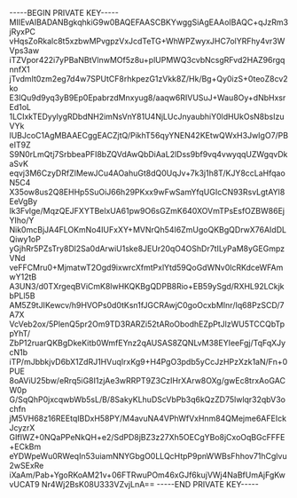 -----BEGIN PRIVATE KEY-----
MIIEvAIBADANBgkqhkiG9w0BAQEFAASCBKYwggSiAgEAAoIBAQC+qJzRm3jRyxPC
vHqsZoRkalc8t5xzbwMPvgpzVxJcdTeTG+WhWPZwyxJHC7olYRFhy4vr3WVps3aw
iTZVpor422i7yPBaNBtVlnwMOf5z8u+plUPMWQ3cvbNcsgRFvd2HAZ96rgqnnfX1
jTvdmIt0zm2eg7d4w7SPUtCF8rhkpezG1zVkk8Z/Hk/Bg+Qy0izS+0teoZ8cv2ko
E3IQu9d9yq3yB9Ep0EpabrzdMnxyug8/aaqw6RIVUSuJ+Wau8Oy+dNbHxsrEd1oL
1LCIxkTEDyylygRDbdNH2imNsVnY81U4NjLUcJnyaubhiY0ldHUkOsN8bsIzuVYk
lUBJcoC1AgMBAAECggEACZjtQ/PikhT56qyYNEN42KEtwQWxH3JwIgO7/PBeIT9Z
S9N0rLmQtj7SrbbeaPFI8bZQVdAwQbDiAaL2lDss9bf9vq4vwyqqUZWgqvDkaSvK
eqvj3M6CzyDRfZIMewJCu4AOahuGt8dQ0UqJv+7k3j1h8T/KJY8ccLaHfqaoN5C4
X35ow8us2Q8EHHp5SuOiJ66h29PKxx9wFwSamYfqUGIcCN93RsvLgtAYl8EeVgBy
Ik3Fvlge/MqzQEJFXYTBelxUA61pw9O6sGZmK640XOVmTPsEsfOZBW86EjYIho/Y
Nik0mcBjJA4FLOKmNo4IUFxXY+MVNrQh54I6ZmUgoQKBgQDrwX76AIdDLQiwy1oP
yGjhRr5PZsTry8Dl2Sa0dArwiU1ske8JEUr20qO4OShDr7tILyPaM8yGEGmpzVNd
veFFCMru0+MjmatwT2Ogd9ixwrcXfmtPxlYtd59QoGdWNv0lcRKdceWFAmwY12tB
A3UN3/d0TXrgeqBViCmK8lwHKQKBgQDPB8Rio+EB59ySgd/RXHL92LCkjkbPLl5B
AM5Z9tJIKewcv/h9HVOPs0d0tKsn1fJGCRAwjC0goOcxbMInr/Iq68PzSCD/7A7X
VcVeb2ox/5PlenQ5pr2Om9TD3RARZi52tARoObodhEZpPtJlzWU5TCCQbTppYhT/
ZbP12ruarQKBgDkeKitb0WmfEYnz2qAUSAS8ZQNLvM38EYIeeFgj/TqFqXJycN1b
iTP/mJbbkjvD6bX1ZdRJ1HVuqIrxKg9+H4PgO3pdb5yCcJzHPzXzk1aN/Fn+0PUE
8oAViU25bw/eRrq5iG8I1zjAe3wRRPT9Z3CzIHrXArw8OXg/gwEc8trxAoGACW0p
G/SqQhP0jxcqwbWb5sL/B/8SakyKLhuDScVbPb3q6kQzZD75lwlqr32qbV3ochfn
jM5VH68z16REEtqIBDxH58PY/M4avuNA4VPhWfVxHnm84QMejme6AFEIckJcyzrX
GIfIWZ+0NQaPPeNkQH+e2/SdPD8jBZ3z27Xh5OECgYBo8jCxoOqBGcFFFE+ECkBm
eYDWpeWu0RWeqIn53uiamNNYGbgO0LLQcHtpP9pnWWBsFhhov71hCglvu2wSExRe
iXaAm/Pab+YgoRKoAM21v+06FTRwuPOm46xGJf6kujVWj4NaBfUmAjFgKwvUCAT9
Nr4Wj2BsK08U333VZvjLnA==
-----END PRIVATE KEY----- 